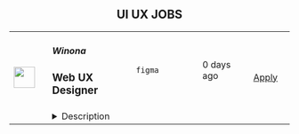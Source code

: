 <div align="center"><h2>UI UX JOBS</h2></div><table><tr>
                <td width="100" height="100" rowspan="2">
                    <img src="https://yt3.googleusercontent.com/k45HnnNMWgPv-xF3D-u2ThxmesDOeU0p02rNJpbRWLes2Z18WpkLgXEE7XuBLkkzN_38AFnp3A=s160-c-k-c0x00ffffff-no-rj" width="38px" height="auto">
                </td>
                <td width="300">
                    <h5>Winona</h5>
                    <h3>Web UX Designer</h3>
                </td>
                <td width="300">
                    <code>figma</code>
                </td>
                <td width="200">
                <text>0 days ago</text>
                </td>
                <td width="100" rowspan="2">
                <a href="https://www.realworkfromanywhere.com/jobs/web-ux-designer-winona-9537" align="right" target="_blank">Apply</a>
                </td>
            </tr>
            <tr>
                <td colspan="3">
                <details><summary>Description</summary>
                <p style="min-height:1.5em"><strong>About Winona:</strong></p><p style="min-height:1.5em"><a target="_blank" rel="noopener noreferrer nofollow" href="https://bywinona.com">Winona</a> is one of the leading telemedicine companies providing HRT for women in menopause. We’ve built all of our technology in house including an EHR, patient care admin system, patient portal, website, marketing technology etc. Winona has two compounding pharmacies and a team of in house physicians providing world-class care via a fully vertically integrated business model.</p><p style="min-height:1.5em"></p><p style="min-height:1.5em"><strong>About the role:</strong></p><p style="min-height:1.5em">We're looking for a full-time remote <strong>Web UX Designer </strong>who is passionate about crafting intuitive, conversion-focused digital experiences. In this role, you will lead the design of A/B test variations and product enhancements, using Figma to translate data-driven insights into user-centric designs. You’ll collaborate closely with cross-functional teams and thrive in an agile environment where curiosity and adaptability are key.</p><p style="min-height:1.5em"></p><p style="min-height:1.5em"><strong>Seniority Level: </strong>Mid-level</p><p style="min-height:1.5em"></p><p style="min-height:1.5em"><strong>Responsibilities:</strong></p><ul style="min-height:1.5em"><li><p style="min-height:1.5em">Design intuitive, user-centered web interfaces using Figma, with a focus on conversion rate optimization (CRO) and product improvements.</p></li><li><p style="min-height:1.5em">Collaborate with product managers, developers, and marketing teams to create and iterate on designs that align with business goals and drive user engagement.</p></li><li><p style="min-height:1.5em">Participate in agile workflows, adapting designs quickly based on feedback, test results, or shifting priorities.</p></li><li><p style="min-height:1.5em">Ensure consistency in design systems and maintain a high standard of visual and functional quality.</p></li><li><p style="min-height:1.5em">Interpret and apply research findings from CRO specialists to make informed design decisions that optimize user experiences.</p></li><li><p style="min-height:1.5em">Create and maintain organized, high-fidelity mockups in Figma, ensuring clear handoff and communication with developers.</p></li></ul><p style="min-height:1.5em"></p><p style="min-height:1.5em"><strong>Qualifications</strong>:</p><ul style="min-height:1.5em"><li><p style="min-height:1.5em">Proven experience in UX design with a strong portfolio showcasing web projects and design system proficiency.</p></li><li><p style="min-height:1.5em">Figma Expertise: At least 4 years of professional experience with Figma, demonstrating deep expertise in utilizing advanced features such as auto layout, components, and design systems to create efficient and scalable designs.</p></li><li><p style="min-height:1.5em">CRO Experience: Proven success designing for CRO, with a track record of improving conversion metrics through UX design.</p></li><li><p style="min-height:1.5em">UX Knowledge: Strong understanding of UX principles, user research, and usability testing methodologies.</p></li><li><p style="min-height:1.5em">Agility: Ability to work effectively in a fast-paced, agile environment and pivot quickly based on new insights or priorities.</p></li><li><p style="min-height:1.5em">Excellent communication and collaboration skills to work cross-functionally with stakeholders.</p></li><li><p style="min-height:1.5em">Experience with A/B testing platforms (e.g., Optimizely) and a working knowledge of web analytics tools is a plus</p></li></ul><p style="min-height:1.5em"></p><p style="min-height:1.5em"><strong>What’s in it for you?</strong></p><p style="min-height:1.5em">As a full-time member of our team, you’ll enjoy:</p><ul style="min-height:1.5em"><li><p style="min-height:1.5em">Flexible hours, work wherever you choose</p></li><li><p style="min-height:1.5em">Unlimited Paid Time Off</p></li><li><p style="min-height:1.5em">Paid non-working holidays per country of residence</p></li><li><p style="min-height:1.5em">Pro-rated 13th-month bonus in select regions</p></li><li><p style="min-height:1.5em">Referral Incentives</p></li><li><p style="min-height:1.5em">Financial support for online courses</p></li><li><p style="min-height:1.5em">Fun and casual work environment</p></li><li><p style="min-height:1.5em">Employee engagement activities and virtual gatherings</p></li><li><p style="min-height:1.5em">We are a diverse, global team! 🌍</p></li></ul><p style="min-height:1.5em"></p><p style="min-height:1.5em"><em><strong>Equal Employment Opportunity</strong></em></p><p style="min-height:1.5em"><em>Winona provides equal employment opportunities to all qualified individuals without regard to race, color, religion, sex, gender identity, sexual orientation, pregnancy, age, national origin, physical or mental disability, military or veteran status, genetic information, or any other protected classification. Equal employment opportunity extends to all aspects of employment including, but not limited to, recruitment, hiring, training, promotion, demotion, transfer, leaves of absence, and termination. Winona takes allegations of discrimination, harassment, and retaliation seriously and will promptly investigate such behaviors.</em></p>
                </details>
                </td>
            </tr></table>